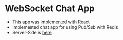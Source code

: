 # WebSocket Chat App
- This app was implemented with React
- Implemented chat app for using Pub/Sub with Redis
- Server-Side is [here](https://github.com/keiya01/node-ws-chat/)
